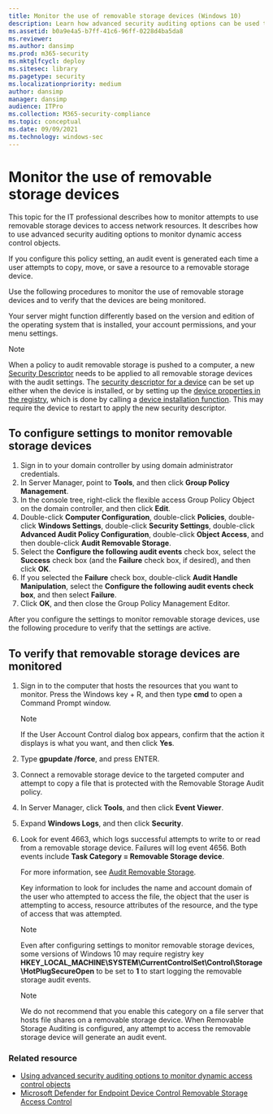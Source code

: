 ```yaml
---
title: Monitor the use of removable storage devices (Windows 10)
description: Learn how advanced security auditing options can be used to monitor attempts to use removable storage devices to access network resources.
ms.assetid: b0a9e4a5-b7ff-41c6-96ff-0228d4ba5da8
ms.reviewer: 
ms.author: dansimp
ms.prod: m365-security
ms.mktglfcycl: deploy
ms.sitesec: library
ms.pagetype: security
ms.localizationpriority: medium
author: dansimp
manager: dansimp
audience: ITPro
ms.collection: M365-security-compliance
ms.topic: conceptual
ms.date: 09/09/2021
ms.technology: windows-sec
---
```


# Monitor the use of removable storage devices

This topic for the IT professional describes how to monitor attempts to use removable storage devices to access network resources. It describes how to use advanced security auditing options to monitor dynamic access control objects.

If you configure this policy setting, an audit event is generated each time a user attempts to copy, move, or save a resource to a removable storage device.

Use the following procedures to monitor the use of removable storage devices and to verify that the devices are being monitored.

Your server might function differently based on the version and edition of the operating system that is installed, your account permissions, and your menu settings.

> [!NOTE]
> When a policy to audit removable storage is pushed to a computer, a new [Security Descriptor](/windows/win32/secauthz/audit-generation) needs to be applied to all removable storage devices with the audit settings. The [security descriptor for a device](/windows-hardware/drivers/kernel/controlling-device-access) can be set up either when the device is installed, or by setting up the [device properties in the registry](/windows-hardware/drivers/kernel/setting-device-object-registry-properties-after-installation), which is done by calling a [device installation function](/previous-versions/ff541299(v=vs.85)). This may require the device to restart to apply the new security descriptor.

## To configure settings to monitor removable storage devices

1. Sign in to your domain controller by using domain administrator credentials.
2. In Server Manager, point to **Tools**, and then click **Group Policy Management**.
3. In the console tree, right-click the flexible access Group Policy Object on the domain controller, and then click **Edit**.
4. Double-click **Computer Configuration**, double-click **Policies**, double-click **Windows Settings**, double-click **Security Settings**, double-click **Advanced Audit Policy Configuration**, double-click **Object Access**, and then double-click **Audit Removable Storage**.
5. Select the **Configure the following audit events** check box, select the **Success** check box (and the **Failure** check box, if desired), and then click **OK**.
6. If you selected the **Failure** check box, double-click **Audit Handle Manipulation**, select the **Configure the following audit events check box**, and then select **Failure**.
7. Click **OK**, and then close the Group Policy Management Editor.

After you configure the settings to monitor removable storage devices, use the following procedure to verify that the settings are active.

## To verify that removable storage devices are monitored

1. Sign in to the computer that hosts the resources that you want to monitor. Press the Windows key + R, and then type **cmd** to open a Command Prompt window.

    > [!NOTE]
    > If the User Account Control dialog box appears, confirm that the action it displays is what you want, and then click **Yes**.

2. Type **gpupdate /force**, and press ENTER.
3. Connect a removable storage device to the targeted computer and attempt to copy a file that is protected with the Removable Storage Audit policy.
4. In Server Manager, click **Tools**, and then click **Event Viewer**.
5. Expand **Windows Logs**, and then click **Security**.
6. Look for event 4663, which logs successful attempts to write to or read from a removable storage device. Failures will log event 4656. Both events include **Task Category = Removable Storage device**.

    For more information, see [Audit Removable Storage](audit-removable-storage.md).

    Key information to look for includes the name and account domain of the user who attempted to access the file, the object that the user is attempting to access, resource attributes of the resource, and the type of access that was attempted.

    > [!NOTE]
    > Even after configuring settings to monitor removable storage devices, some versions of Windows 10 may require registry key **HKEY_LOCAL_MACHINE\SYSTEM\CurrentControlSet\Control\Storage\HotPlugSecureOpen** to be set to **1** to start logging the removable storage audit events.

    > [!NOTE]
    > We do not recommend that you enable this category on a file server that hosts file shares on a removable storage device. When Removable Storage Auditing is configured, any attempt to access the removable storage device will generate an audit event.

### Related resource

- [Using advanced security auditing options to monitor dynamic access control objects](using-advanced-security-auditing-options-to-monitor-dynamic-access-control-objects.md)
- [Microsoft Defender for Endpoint Device Control Removable Storage Access Control](/microsoft-365/security/defender-endpoint/device-control-removable-storage-access-control)
